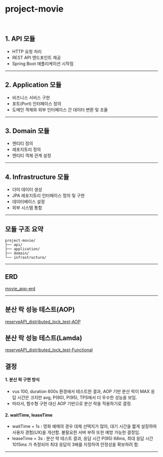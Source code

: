 # project-movie
<br>


## 1. API 모듈 
- HTTP 요청 처리
- REST API 엔드포인트 제공
- Spring Boot 애플리케이션 시작점

---

## 2. Application 모듈 
- 비즈니스 서비스 구현
- 포트(Port) 인터페이스 정의
- 도메인 객체와 외부 인터페이스 간 데이터 변환 및 조율

---

## 3. Domain 모듈 
- 엔티티 정의
- 레포지토리 정의
- 엔티티 객체 관계 설정

---

## 4. Infrastructure 모듈 
- 더미 데이터 생성
- JPA 레포지토리 인터페이스 정의 및 구현
- 데이터베이스 설정
- 외부 시스템 통합

---

## 모듈 구조 요약

```plaintext
project-movie/       
├── api/           
├── application/    
├── domain/         
└── infrastructure/ 
```
---

## ERD
[movie_app-erd](https://github.com/user-attachments/assets/aa4d568c-948c-4334-bae1-d29ca2602efa)

---

## 분산 락 성능 테스트(AOP)
[reserveAPI_distributed_lock_test-AOP](https://github.com/orkrj/project-movie/blob/main/reserve-distributed-AOP.png)

## 분산 락 성능 테스트(Lamda)
[reserveAPI_distributed_lock_test-Functional](https://github.com/orkrj/project-movie/blob/main/reserve-distributed-Functional.png)

## 결정
#### 1. 분산 락 구현 방식
- vus 100, duration 600s 환경에서 테스트한 결과, AOP 기반 분산 락이 MAX 응답 시간은 크지만 avg, P(90), P(95), TPS에서 더 우수한 성능을 보임.
- 따라서, 함수형 구현 대신 AOP 기반으로 분산 락을 적용하기로 결정.

#### 2. waitTime, leaseTime
- waitTime = 1s : 영화 예매의 경우 대체 선택지가 많아, 대기 시간을 짧게 설정하여 사용자 경험(UX)을 개선함. 불필요한 서버 부하 또한 예방 가능한 결정임.
- leaseTime = 3s : 분산 락 테스트 결과, 응답 시간 P(95) 68ms, 최대 응답 시간 1015ms 가 측정되어 최대 응답의 3배를 지정하여 안정성을 확보하려 함. 
---
